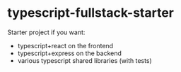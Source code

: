 # typescript-fullstack-starter

Starter project if you want:
* typescript+react on the frontend
* typescript+express on the backend
* various typescript shared libraries (with tests)

